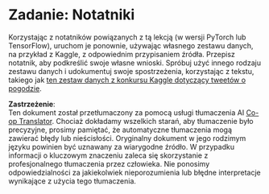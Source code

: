 <!--
CO_OP_TRANSLATOR_METADATA:
{
  "original_hash": "47f7d3c6a5373543e051e4d1140ce898",
  "translation_date": "2025-08-24T10:13:11+00:00",
  "source_file": "lessons/5-NLP/16-RNN/assignment.md",
  "language_code": "pl"
}
-->
# Zadanie: Notatniki

Korzystając z notatników powiązanych z tą lekcją (w wersji PyTorch lub TensorFlow), uruchom je ponownie, używając własnego zestawu danych, na przykład z Kaggle, z odpowiednim przypisaniem źródła. Przepisz notatnik, aby podkreślić swoje własne wnioski. Spróbuj użyć innego rodzaju zestawu danych i udokumentuj swoje spostrzeżenia, korzystając z tekstu, takiego jak [ten zestaw danych z konkursu Kaggle dotyczący tweetów o pogodzie](https://www.kaggle.com/competitions/crowdflower-weather-twitter/data?select=train.csv).

**Zastrzeżenie**:  
Ten dokument został przetłumaczony za pomocą usługi tłumaczenia AI [Co-op Translator](https://github.com/Azure/co-op-translator). Chociaż dokładamy wszelkich starań, aby tłumaczenie było precyzyjne, prosimy pamiętać, że automatyczne tłumaczenia mogą zawierać błędy lub nieścisłości. Oryginalny dokument w jego rodzimym języku powinien być uznawany za wiarygodne źródło. W przypadku informacji o kluczowym znaczeniu zaleca się skorzystanie z profesjonalnego tłumaczenia przez człowieka. Nie ponosimy odpowiedzialności za jakiekolwiek nieporozumienia lub błędne interpretacje wynikające z użycia tego tłumaczenia.